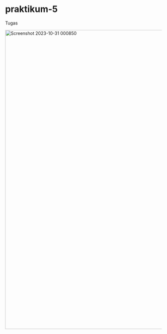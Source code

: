 # praktikum-5
Tugas

<img width="960" alt="Screenshot 2023-10-31 000850" src="https://github.com/Hafidza1/praktikum-5/assets/115520666/81606c96-4efa-4efb-a167-e046a9886881">
